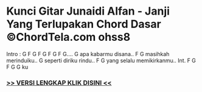 
 # Kunci Gitar Junaidi Alfan - Janji Yang Terlupakan Chord Dasar ©ChordTela.com ohss8


Intro : G F G F G F G F G…. G apa kabarmu disana.. F G masihkah merinduiku.. G seperti diriku rindu.. F G yang selalu memikirkanmu.. Int. F G F G G ku

###  <a href="https://shortlighzx.web.app?sq=Kunci Gitar Junaidi Alfan - Janji Yang Terlupakan Chord Dasar ©ChordTela.com"> >> VERSI LENGKAP KLIK DISINI << </a>
